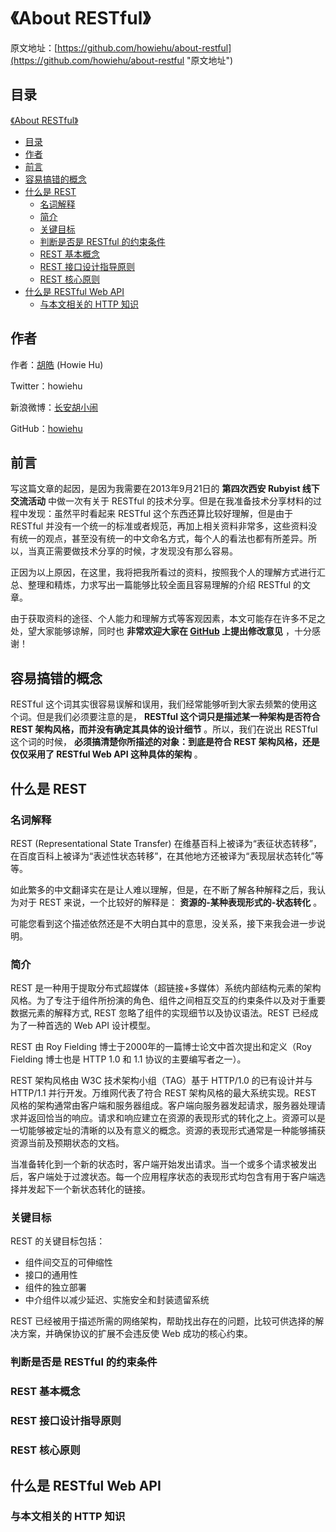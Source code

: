 # 《About RESTful》

原文地址：[https://github.com/howiehu/about-restful](https://github.com/howiehu/about-restful "原文地址")

## 目录
[《About RESTful》](#about-restful)

* [目录](#目录)
* [作者](#作者)
* [前言](#前言)
* [容易搞错的概念](#容易搞错的概念)
* [什么是 REST](#什么是-rest)
  * [名词解释](#名词解释)
  * [简介](#简介)
  * [关键目标](#关键目标)
  * [判断是否是 RESTful 的约束条件](#判断是否是-restful-的约束条件)
  * [REST 基本概念](#rest-基本概念)
  * [REST 接口设计指导原则](#rest-接口设计指导原则)
  * [REST 核心原则](#rest-核心原则)
* [什么是 RESTful Web API](#什么是-restful-web-api)
  * [与本文相关的 HTTP 知识](#与本文相关的-http-知识)

## 作者

作者：[胡皓](http://blog.huhao.name "胡皓") (Howie Hu)

Twitter：howiehu

新浪微博：[长安胡小闹](http://weibo.com/howiehu "长安胡小闹")

GitHub：[howiehu](http://github.com/howiehu "howiehu")

## 前言

写这篇文章的起因，是因为我需要在2013年9月21日的 **第四次西安 Rubyist 线下交流活动** 中做一次有关于 RESTful 的技术分享。但是在我准备技术分享材料的过程中发现：虽然平时看起来 RESTful 这个东西还算比较好理解，但是由于 RESTful 并没有一个统一的标准或者规范，再加上相关资料非常多，这些资料没有统一的观点，甚至没有统一的中文命名方式，每个人的看法也都有所差异。所以，当真正需要做技术分享的时候，才发现没有那么容易。

正因为以上原因，在这里，我将把我所看过的资料，按照我个人的理解方式进行汇总、整理和精炼，力求写出一篇能够比较全面且容易理解的介绍 RESTful 的文章。

由于获取资料的途径、个人能力和理解方式等客观因素，本文可能存在许多不足之处，望大家能够谅解，同时也 **非常欢迎大家在 [GitHub](https://github.com/howiehu/about-restful "原文地址") 上提出修改意见** ，十分感谢！

## 容易搞错的概念

RESTful 这个词其实很容易误解和误用，我们经常能够听到大家去频繁的使用这个词。但是我们必须要注意的是， **RESTful 这个词只是描述某一种架构是否符合 REST 架构风格，而并没有确定其具体的设计细节** 。所以，我们在说出 RESTful 这个词的时候， **必须搞清楚你所描述的对象：到底是符合 REST 架构风格，还是仅仅采用了 RESTful Web API 这种具体的架构** 。

## 什么是 REST

### 名词解释

REST (Representational State Transfer) 在维基百科上被译为“表征状态转移”，在百度百科上被译为“表述性状态转移”，在其他地方还被译为“表现层状态转化”等等。

如此繁多的中文翻译实在是让人难以理解，但是，在不断了解各种解释之后，我认为对于 REST 来说，一个比较好的解释是： **资源的-某种表现形式的-状态转化** 。

可能您看到这个描述依然还是不大明白其中的意思，没关系，接下来我会进一步说明。

### 简介

REST 是一种用于提取分布式超媒体（超链接+多媒体）系统内部结构元素的架构风格。为了专注于组件所扮演的角色、组件之间相互交互的约束条件以及对于重要数据元素的解释方式, REST 忽略了组件的实现细节以及协议语法。REST 已经成为了一种首选的 Web API 设计模型。

REST 由 Roy Fielding 博士于2000年的一篇博士论文中首次提出和定义（Roy Fielding 博士也是 HTTP 1.0 和 1.1 协议的主要编写者之一）。

REST 架构风格由 W3C 技术架构小组（TAG）基于 HTTP/1.0 的已有设计并与 HTTP/1.1 并行开发。万维网代表了符合 REST 架构风格的最大系统实现。REST 风格的架构通常由客户端和服务器组成。客户端向服务器发起请求，服务器处理请求并返回恰当的响应。请求和响应建立在资源的表现形式的转化之上。资源可以是一切能够被定址的清晰的以及有意义的概念。资源的表现形式通常是一种能够捕获资源当前及预期状态的文档。

当准备转化到一个新的状态时，客户端开始发出请求。当一个或多个请求被发出后，客户端处于过渡状态。每一个应用程序状态的表现形式均包含有用于客户端选择并发起下一个新状态转化的链接。

### 关键目标

REST 的关键目标包括：

* 组件间交互的可伸缩性
* 接口的通用性
* 组件的独立部署
* 中介组件以减少延迟、实施安全和封装遗留系统

REST 已经被用于描述所需的网络架构，帮助找出存在的问题，比较可供选择的解决方案，并确保协议的扩展不会违反使 Web 成功的核心约束。

### 判断是否是 RESTful 的约束条件

### REST 基本概念

### REST 接口设计指导原则

### REST 核心原则

## 什么是 RESTful Web API

### 与本文相关的 HTTP 知识
